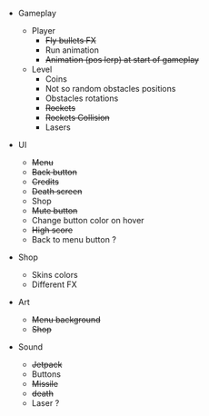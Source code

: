 * Gameplay
    * Player
        * ~~Fly bullets FX~~
        * Run animation
        * ~~Animation (pos lerp) at start of gameplay~~
    * Level
        * Coins
        * Not so random obstacles positions
        * Obstacles rotations
        * ~~Rockets~~
        * ~~Rockets Collision~~
        * Lasers
    

* UI
    * ~~Menu~~
    * ~~Back button~~
    * ~~Credits~~
    * ~~Death screen~~
    * Shop
    * ~~Mute button~~
    * Change button color on hover
    * ~~High score~~
    * Back to menu button ?
    

* Shop
    * Skins colors
    * Different FX


* Art
    * ~~Menu background~~
    * ~~Shop~~
    

* Sound
    * ~~Jetpack~~
    * Buttons
    * ~~Missile~~
    * ~~death~~
    * Laser ?
    